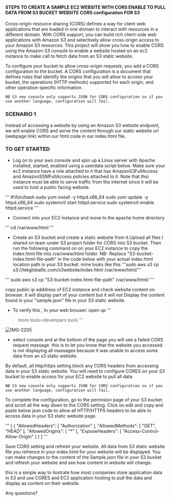 ####   STEPS TO CREATE A SAMPLE EC2 WEBSITE WITH CORS ENABLE TO PULL DATA FROM S3 BUCKET WEBSITE CORS configuration FOR S3

Cross-origin resource sharing (CORS) defines a way for client web applications that are loaded in one domain to interact with resources in a different domain. With CORS support, you can build rich client-side web applications with Amazon S3 and selectively allow cross-origin access to your Amazon S3 resources.
This project will show you how to enable CORS using the Amazon S3 console to enable a website hosted on an ec2 instance to make call to fetch data from an S3 static website.

To configure your bucket to allow cross-origin requests, you add a CORS configuration to the bucket. A CORS configuration is a document that defines rules that identify the origins that you will allow to access your bucket, the operations (HTTP methods) supported for each origin, and other operation-specific information. 
 
    NB S3 new console only supports JSON for CORS configuration so if you use another language, configuration will fail.

###  SCENARIO 1

Instead of accessing a website by using an Amazon S3 website endpoint, we will enable CORS and serve the content through our static website url (webpage link) within our html code in our index.html file.


### **TO GET STARTED**

- Log on to your aws console and  spin up a Linux server with Apache installed, started, enabled using a userdata script below.  Make sure your ec2 instance have a role attached to it that has AmazonS3FullAccess and AmazonSSMFullAccess policies attached to it. Note that thsi instance must be able to serve traffic from the internet since it will be used to host a public facing website.


'''
#!/bin/bash
sudo yum install -y httpd.x86_64
sudo yum update -y httpd.x86_64
sudo systemctl start httpd.service
sudo systemctl enable httpd.service
'''

- Connect into your EC2 instance and move to the apache home directory 

'''
cd /var/www/html
'''

- Create an S3 bucket and create a static website from it.Upload all files I shared on team under S3 project folder for CORS into S3 bucket. Then run the following command on on your EC2 instance to copy the index.html file into /var/www/html folder.
NB- Replace "S3-bucket-index.html-file-path" in the code below with your actual index.html location path in your S3 bucket.
mine looks like this '''sudo aws s3 cp s3://tekgloballlc.com/s3website/index.html /var/www/html/'''

'''
sudo aws s3 cp "S3-bucket-index.html-file-path" /var/www/html/
'''

copy public ip adddress of EC2 instance and check website content on browser. it will display part of your content but it will not Display the content found in your "sample.json" file in your S3 static website.



- To verify this , In your web brouser: open up 
'''
>more tools>developers tools
'''

![IMG-2205](https://user-images.githubusercontent.com/73201241/202801356-2a592da2-17f0-4eb7-a115-a22c3e501f54.jpg)


- select console and at the bottom of the page you will see a failed CORS request massage. this is to let you know that the website you accessed is not displaying all massages because it was unable to access some data from an s3 static website. 


By default, all http/https setting block any CORS headers from accessing data in your S3 static website. You will need to configure CORES on your S3 bucket to enable access for your EC2 website to pull all data.

    NB S3 new console only supports JSON for CORS configuration so if you use another language, configuration will fail.

To complete the configuration, go to the permision page of your S3 bucket and scroll all the way down to the CORS setting. Click on edit and copy and paste below json code to allow all HTTP/HTTPS headers to be able to access data in your S3 static website page.

'''
[
    {
        "AllowedHeaders": [
            "Authorization"
        ],
        "AllowedMethods": [
            "GET",
            "HEAD"
        ],
        "AllowedOrigins": [
            "*"
        ],
        "ExposeHeaders": [
            "Access-Control-Allow-Origin"
        ]
    }
]
'''


Save CORS setting and refresh your website. All data from S3 static website file you refrence in your index.html for your website will be displayed. You can make changes to the content of the Sample.json file in your S3 bucket and refresh your website and see how content in website will change.

this is a simple way to ilustrate how most companies store application data in S3 and use CORES and EC2 application hosting to pull the data and display as content on their website.

Any questions?







